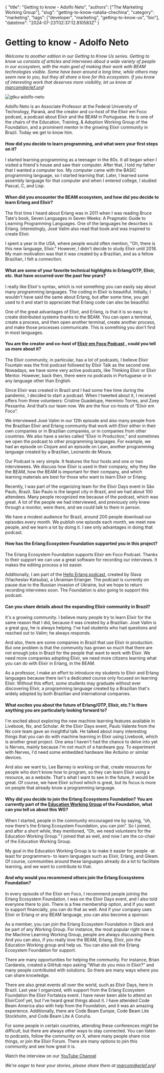 {
    "title": "Getting to know - Adolfo Neto",
    "authors": ["The Marketing Working Group"],
    "slug": "getting-to-know-natalia-chechina",
    "category": "marketing",
    "tags": ["developer", "marketing", "getting-to-know-us", "bio"],
    "datetime": "2024-07-23T02:37:12.810583Z"
    }

#  Getting to know - Adolfo Neto

*Welcome to another edition in our Getting to Know Us series. Getting to know us consists of articles and interviews about a wide variety of people in our ecosystem, with the main goal of making their work with BEAM technologies visible. Some have been around a long time, while others may seem new to you, but they all share a love for this ecosystem. If you know of interesting work that deserves more visibility, let us know at marcom@erlef.org!*

<img src="/images/getting-to-know/adolfo-neto.jpg" class="img-fluid" alt="gtku-adolfo-neto"/>

Adolfo Neto is an Associate Professor at the Federal University of Technology, Paraná, and the creator and co-host of the Elixir em Foco podcast, a podcast about Elixir and the BEAM in Portuguese. He is one of the chairs of the Education, Training, & Adoption Working Group of the Foundation, and a prominent mentor in the growing Elixir community in Brazil. Today we get to know him.

#### How did you decide to learn programming, and what were your first steps on it?

I started learning programming as a teenager in the 80s. It all began when I visited a friend's house and saw their computer. After that, I told my father that I wanted a computer too. My computer came with the BASIC programming language, so I started learning that. Later, I learned some assembly language for that computer and when I entered college, I studied Pascal, C, and Lisp.

#### When did you encounter the BEAM ecosystem, and how did you decide to learn Erlang and Elixir?


The first time I heard about Erlang was in 2011 when I was reading Bruce Tate's book, Seven Languages in Seven Weeks: A Pragmatic Guide to Learning Programming Languages. One of the languages he describes is Erlang. Interestingly, José Valim also read that book and was inspired to create Elixir.

I spent a year in the USA, where people would often mention, "Oh, there is this new language, Elixir." However, I didn't decide to study Elixir until 2018. My main motivation was that it was created by a Brazilian, and as a fellow Brazilian, I felt a connection. 

#### What are some of your favorite technical highlights in Erlang/OTP, Elixir, etc. that have occurred over the past few years?

I really like Elixir's syntax, which is not something you can easily say about many programming languages. The coding in Elixir is beautiful. Initially, I wouldn't have said the same about Erlang, but after some time, you get used to it and start to appreciate that Erlang code can also be beautiful.

One of the great advantages of Elixir, and Erlang, is that it is so easy to create distributed systems thanks to the BEAM. You can open a terminal, create a process, and then open another terminal, create another process, and make those processes communicate. This is something you don't find in most languages.

#### You are the creator and co-host of [Elixir em Foco Podcast](https://www.elixiremfoco.com/) , could you tell us more about it?

The Elixir community, in particular, has a lot of podcasts, I believe Elixir Fountain was the first podcast followed by Elixir Talk as the second one. Nowadays, we have some very active podcasts, like Thinking Elixir or Elixir Mentor. However, back then, there were no podcasts in Portuguese or in any language other than English.

Since Elixir was created in Brazil and I had some free time during the pandemic, I decided to start a podcast. When I tweeted about it, I received offers from three volunteers: Cristine Guadelupe, Herminio Torres, and Zoey Pessanha. And that’s our team now. We are the four co-hosts of “Elixir em Foco”.

We interviewed José Valim in our 12th episode and also many people from the Brazilian Elixir and Erlang community that work with Elixir either in their own companies or in Brazilian companies, or in companies from other countries. We also have a series called “Elixir in Production,” and sometimes we open the podcast to other programming languages. For example, we had an episode on Clojure and an episode on Lean, another programming language created by a Brazilian, Leonardo de Moura.

Our Podcast is very simple. It features the four hosts and one or two interviewees. We discuss how Elixir is used in their company, why they like the BEAM, how the BEAM is important for their company, and which learning materials are best for those who want to learn Elixir or Erlang.

Recently, I was part of the organizing team for the Elixir Days event in São Paulo, Brazil. São Paulo is the largest city in Brazil, and we had about 100 attendees. Many people recognized me because of the podcast, which was great. A lot of the people we had interviewed, and previously only knew through a monitor, were there, and we could talk to them in person.

We have a modest audience for Brazil, around 200 people download our episodes every month. We publish one episode each month, we meet new people, and we learn a lot by doing it. I see only advantages in doing that podcast.

#### How has the Erlang Ecosystem Foundation supported you in this project?

The Erlang Ecosystem Foundation supports Elixir em Foco Podcast. Thanks to their support we can use a great software for recording our interviews. It makes the editing process a lot easier.

Additionally, I am part of the [Hello Erlang podcast](https://helloerlang.github.io/), created by Slava (Viacheslav Katsuba), a Ukrainian Erlanger. The podcast is currently on pause due to the Russian invasion of Ukraine, but we hope to return recording interviews soon. The Foundation is also going to support this podcast.

#### Can you share details about the expanding Elixir community in Brazil?

It's a growing community. I believe many people try to learn Elixir for the same reason that I did, because it was created by a Brazilian. José Valim is a great guy, he is always helping. I've had students who had questions and reached out to Valim; he always responds.

And also, there are some companies in Brazil that use Elixir in production. But one problem is that the community has grown so much that there are not enough jobs in Brazil for the people that want to work with Elixir. We need more companies adopting Elixir, we need more citizens learning what you can do with Elixir in Erlang, in the BEAM. 

As a professor, I make an effort to introduce my students to Elixir and Erlang languages because there isn't a dedicated course only focused on learning Elixir. Without this effort, some students may graduate without ever discovering Elixir, a programming language created by a Brazilian that's widely adopted by both Brazilian and international companies.

#### What excites you about the future of Erlang/OTP, Elixir, etc.? Is there anything you are particularly looking forward to?

I'm excited about exploring the new machine learning features available in Livebook, Nx, and Scholar. At the Elixir Days event, Paulo Valente from the Nx core team gave an insightful talk. He talked about many interesting things that you can do with machine learning in Elixir using Livebook, which is another great project. One area I haven't had the chance to delve into yet is Nerves, mainly because I'm not much of a hardware guy. To experiment with Nerves, I'd need some embedded hardware like Arduino or similar devices.

And also we want to, Lee Barney is working on that, create resources for people who don't know how to program, so they can learn Elixir using a resource, as a website. That's what I want to see in the future, it would be great. Of course, we have Elixir school which is great, but its focus is more on people that already know a programming language.

#### Why did you decide to join the Erlang Ecosystems Foundation? You are currently part of the [Education Working Group](https://erlef.org/wg/education) of the Foundation, what can you tell us about this WG?

When I started, people in the community encouraged me by saying, “oh, now there's the Erlang Ecosystem Foundation, you can join”. So I joined, and after a short while, they mentioned, “Oh, we need volunteers for the Education Working Group.” I joined that as well, and now I am the co-chair of the Education Working Group.

My goal in the Education Working Group is to make it easier for people -at least for programmers- to learn languages such as Elixir, Erlang, and Gleam. Of course, communities around these languages already do a lot to facilitate learning, and we want to contribute to that. 

#### And why would you recommend others join the Erlang Ecosystems Foundation?

In every episode of the Elixir em Foco, I recommend people joining the Erlang Ecosystem Foundation. I was on the Elixir Days event, and I also told everyone there to join. There is a free membership option, and if you want to support financially, you can do that as well. And if your company uses Elixir or Erlang or any BEAM language, you can also become a sponsor. 

As a member, you can join the Erlang Ecosystem Foundation in Slack and be part of any Working Group. For instance, the most popular right now is the Machine Learning Working Group, people are always discussing there. And you can also, if you really love the BEAM, Erlang, Elixir, join the Education Working group and help us. You can also ask the Erlang Ecosystem Foundation for support. 

There are many opportunities for helping the community. For instance, Brian Cardarela, created a GitHub repo asking “What do you miss in Elixir?” and many people contributed with solutions. So there are many ways where you can share knowledge. 

There are also great events all over the world, such as Elixir Days, here in Brazil. Last year I organized, with support from the Erlang Ecosystem Foundation the Elixir Fortaleza event. I have never been able to attend an ElixirConf yet, but I’ve heard great things about it. I have attended Code Beam America also with help from the Foundation, and it was an amazing experience. Additionally, there are Code Beam Europe, Code Beam Lite Stockholm, and Code Beam Lite A Coruña.

For some people in certain countries, attending these conferences might be difficult, but there are always other ways to stay connected. You can listen to podcasts, follow the community on X, where many people share nice things, or join the Elixir Forum. There are many options to join this community and see how great it is. 

Watch the interview on our [YouTube Channel](https://www.youtube.com/watch?v=XGl0Ine6_0A&list=PLY45aG1H7rFo-DLQvpwzdJgkkaoP1gWlK&index=4)

*We’re eager to hear your stories, please share them at marcom@erlef.org!*





